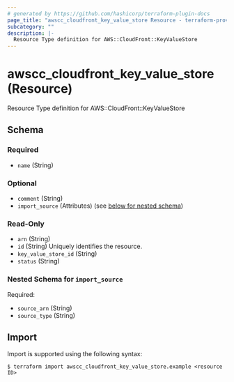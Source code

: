 ```yaml
---
# generated by https://github.com/hashicorp/terraform-plugin-docs
page_title: "awscc_cloudfront_key_value_store Resource - terraform-provider-awscc"
subcategory: ""
description: |-
  Resource Type definition for AWS::CloudFront::KeyValueStore
---
```


# awscc_cloudfront_key_value_store (Resource)

Resource Type definition for AWS::CloudFront::KeyValueStore



<!-- schema generated by tfplugindocs -->
## Schema

### Required

- `name` (String)

### Optional

- `comment` (String)
- `import_source` (Attributes) (see [below for nested schema](#nestedatt--import_source))

### Read-Only

- `arn` (String)
- `id` (String) Uniquely identifies the resource.
- `key_value_store_id` (String)
- `status` (String)

<a id="nestedatt--import_source"></a>
### Nested Schema for `import_source`

Required:

- `source_arn` (String)
- `source_type` (String)

## Import

Import is supported using the following syntax:

```shell
$ terraform import awscc_cloudfront_key_value_store.example <resource ID>
```

